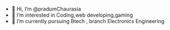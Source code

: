 - 👋 Hi, I’m @pradumChaurasia
- 👀 I’m interested in Coding,web developing,gaming
- 🌱 I’m currently pursuing Btech , branch  Electronics Engineering

<!---
pradumChaurasia/pradumChaurasia is a ✨ special ✨ repository because its `README.md` (this file) appears on your GitHub profile.
You can click the Preview link to take a look at your changes.
--->

